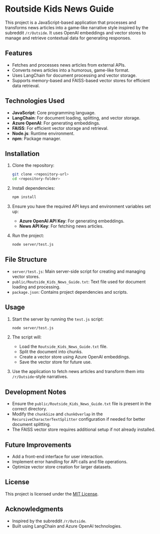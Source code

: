 
# Routside Kids News Guide

This project is a JavaScript-based application that processes and transforms news articles into a game-like narrative style inspired by the subreddit `/r/Outside`. It uses OpenAI embeddings and vector stores to manage and retrieve contextual data for generating responses.

## Features

- Fetches and processes news articles from external APIs.
- Converts news articles into a humorous, game-like format.
- Uses LangChain for document processing and vector storage.
- Supports memory-based and FAISS-based vector stores for efficient data retrieval.

## Technologies Used

- **JavaScript**: Core programming language.
- **LangChain**: For document loading, splitting, and vector storage.
- **Azure OpenAI**: For generating embeddings.
- **FAISS**: For efficient vector storage and retrieval.
- **Node.js**: Runtime environment.
- **npm**: Package manager.

## Installation

1. Clone the repository:
   ```bash
   git clone <repository-url>
   cd <repository-folder>
   ```

2. Install dependencies:
   ```bash
   npm install
   ```

3. Ensure you have the required API keys and environment variables set up:
   - **Azure OpenAI API Key**: For generating embeddings.
   - **News API Key**: For fetching news articles.

4. Run the project:
   ```bash
   node server/test.js
   ```

## File Structure

- `server/test.js`: Main server-side script for creating and managing vector stores.
- `public/Routside_Kids_News_Guide.txt`: Text file used for document loading and processing.
- `package.json`: Contains project dependencies and scripts.

## Usage

1. Start the server by running the `test.js` script:
   ```bash
   node server/test.js
   ```

2. The script will:
   - Load the `Routside_Kids_News_Guide.txt` file.
   - Split the document into chunks.
   - Create a vector store using Azure OpenAI embeddings.
   - Save the vector store for future use.

3. Use the application to fetch news articles and transform them into `/r/Outside`-style narratives.

## Development Notes

- Ensure the `public/Routside_Kids_News_Guide.txt` file is present in the correct directory.
- Modify the `chunkSize` and `chunkOverlap` in the `RecursiveCharacterTextSplitter` configuration if needed for better document splitting.
- The FAISS vector store requires additional setup if not already installed.

## Future Improvements

- Add a front-end interface for user interaction.
- Implement error handling for API calls and file operations.
- Optimize vector store creation for larger datasets.

## License

This project is licensed under the [MIT License](LICENSE).

## Acknowledgments

- Inspired by the subreddit `/r/Outside`.
- Built using LangChain and Azure OpenAI technologies.
